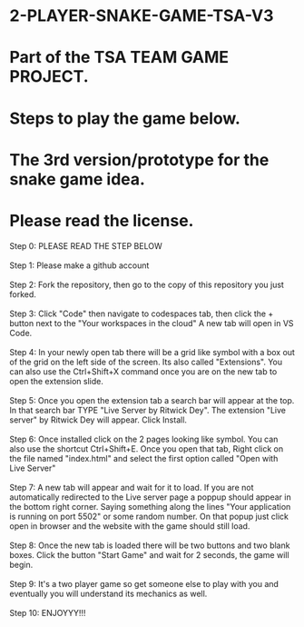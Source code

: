 # 2-PLAYER-SNAKE-GAME-TSA-V3
# Part of the TSA TEAM GAME PROJECT.
# Steps to play the game below.
# The 3rd version/prototype for the snake game idea.
# Please read the license.
Step 0: PLEASE READ THE STEP BELOW <br />
 <br />
Step 1: Please make a github account <br />
 <br />
Step 2: Fork the repository, then go to the copy of this repository you just forked. <br />
 <br />
Step 3: Click "Code" then navigate to codespaces tab, then click the + button next to the "Your workspaces in the cloud" A new tab will open in VS Code. <br />
 <br />
Step 4: In your newly open tab there will be a grid like symbol with a box out of the grid on the left side of the screen. Its also called "Extensions". You can also use the Ctrl+Shift+X command once you are on the new tab to open the extension slide.  <br />
 <br />
Step 5: Once you open the extension tab a search bar will appear at the top. In that search bar TYPE "Live Server by Ritwick Dey". The extension "Live server" by Ritwick Dey will appear. Click Install. <br />
 <br />
Step 6: Once installed click on the 2 pages looking like symbol. You can also use the shortcut Ctrl+Shift+E. Once you open that tab, Right click on the file named "index.html" and select the first option called "Open with Live Server" <br />
 <br />
Step 7: A new tab will appear and wait for it to load. If you are not automatically redirected to the Live server page a poppup should appear in the bottom right corner. Saying something along the lines "Your application is running on port 5502" or some random number. On that popup just click open in browser and the website with the game should still load. <br />
 <br />
Step 8: Once the new tab is loaded there will be two buttons and two blank boxes. Click the button "Start Game" and wait for 2 seconds, the game will begin.  <br />
 <br />
Step 9: It's a two player game so get someone else to play with you and eventually you will understand its mechanics as well.  <br />
 <br />
Step 10: ENJOYYY!!! <br />
 <br />
